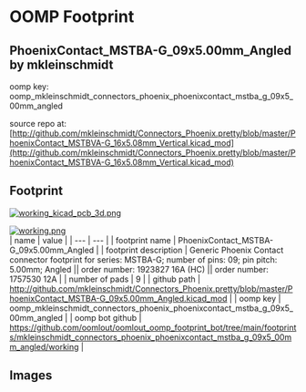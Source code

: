 # OOMP Footprint  
## PhoenixContact_MSTBA-G_09x5.00mm_Angled  by mkleinschmidt  
  
oomp key: oomp_mkleinschmidt_connectors_phoenix_phoenixcontact_mstba_g_09x5_00mm_angled  
  
source repo at: [http://github.com/mkleinschmidt/Connectors_Phoenix.pretty/blob/master/PhoenixContact_MSTBVA-G_16x5.08mm_Vertical.kicad_mod](http://github.com/mkleinschmidt/Connectors_Phoenix.pretty/blob/master/PhoenixContact_MSTBVA-G_16x5.08mm_Vertical.kicad_mod)  
## Footprint  
  
[![working_kicad_pcb_3d.png](working_kicad_pcb_3d_600.png)](working_kicad_pcb_3d.png)  
  
[![working.png](working_600.png)](working.png)  
| name | value | 
| --- | --- | 
| footprint name | PhoenixContact_MSTBA-G_09x5.00mm_Angled | 
| footprint description | Generic Phoenix Contact connector footprint for series: MSTBA-G; number of pins: 09; pin pitch: 5.00mm; Angled || order number: 1923827 16A (HC) || order number: 1757530 12A | 
| number of pads | 9 | 
| github path | http://github.com/mkleinschmidt/Connectors_Phoenix.pretty/blob/master/PhoenixContact_MSTBA-G_09x5.00mm_Angled.kicad_mod | 
| oomp key | oomp_mkleinschmidt_connectors_phoenix_phoenixcontact_mstba_g_09x5_00mm_angled | 
| oomp bot github | https://github.com/oomlout/oomlout_oomp_footprint_bot/tree/main/footprints/mkleinschmidt_connectors_phoenix_phoenixcontact_mstba_g_09x5_00mm_angled/working | 
## Images  

